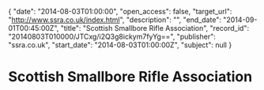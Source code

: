 {
  "date": "2014-08-03T01:00:00", 
  "open_access": false, 
  "target_url": "http://www.ssra.co.uk/index.html", 
  "description": "", 
  "end_date": "2014-09-01T00:45:00Z", 
  "title": "Scottish Smallbore Rifle Association", 
  "record_id": "20140803T010000/JTCxg/i2Q3g8ickym7fyYg==", 
  "publisher": "ssra.co.uk", 
  "start_date": "2014-08-03T01:00:00Z", 
  "subject": null
}

# Scottish Smallbore Rifle Association

